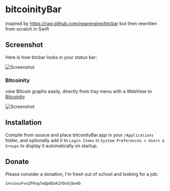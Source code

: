 
bitcoinityBar
======

inspired by https://raw.github.com/nearengine/btcbar but then rewritten from scratch in Swift

## Screenshot

Here is how btcbar looks in your status bar:

![Screenshot](http://i.imgur.com/GleAkDe.png)

### Bitcoinity

view Bitcoin graphs easily, directly from tray menu with a WebView to [Bitcoinity](https://bitcoinity.org/markets)

![Screenshot](http://i.imgur.com/S6CXGMj.png)

## Installation

Compile from source and place bitconityBar.app in your `/Applications` folder, and optionally add it to `Login Items` in `System Preferences > Users & Groups` to display it automatically on startup.

## Donate

Please consider a donation, I'm fresh out of school and looking for a job:

`1nviousFvoZFKog7wQp8Dak1YQvUjbe4b`
